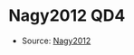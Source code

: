 <a name="material" />

# Nagy2012 QD4
<script type="application/ld+json">
  {
    "@context": "https://schema.org/",
    "@type": "ChemicalSubstance",
    "http://purl.org/dc/terms/conformsTo":
      {
        "@type": "CreativeWork",
        "@id": "https://bioschemas.org/profiles/ChemicalSubstance/0.4-RELEASE/"
      },
    "@id": "https://egonw.github.io/nanowiki/nanowiki130.html#material",
    "name": "Nagy2012 QD4",
    "sameAs": "http://127.0.0.1/mediawiki/index.php/Special:URIResolver/Nagy2012_QD4"
  }
</script>


* Source: [Nagy2012](http://127.0.0.1/mediawiki/index.php/Special:URIResolver/Nagy2012)
